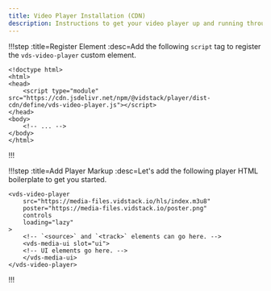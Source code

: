 ```yaml
---
title: Video Player Installation (CDN)
description: Instructions to get your video player up and running through a CDN.
---
```


!!!step :title=Register Element :desc=Add the following `script` tag to register the `vds-video-player` custom element.

```html:copy-highlight{4}
<!doctype html>
<html>
<head>
	<script type="module" src="https://cdn.jsdelivr.net/npm/@vidstack/player/dist-cdn/define/vds-video-player.js"></script>
</head>
<body>
	<!-- ... -->
</body>
</html>
```

!!!

!!!step :title=Add Player Markup :desc=Let's add the following player HTML boilerplate to get you started.

```html:copy
<vds-video-player
	src="https://media-files.vidstack.io/hls/index.m3u8"
	poster="https://media-files.vidstack.io/poster.png"
	controls
	loading="lazy"
>
	<!-- `<source>` and `<track>` elements can go here. -->
	<vds-media-ui slot="ui">
  	<!-- UI elements go here. -->
	</vds-media-ui>
</vds-video-player>
```

!!!

